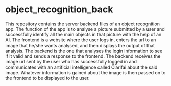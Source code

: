 # object_recognition_back

This repository contains the server backend files of an object recognition app. The function of the app is to analyse a picture submitted by a user and successfully identify all the main objects in that picture with the help of an AI. 
The frontend is a website where the user logs in, enters the url to an image that he/she wants analysed, and then displays the output of that analysis. 
The backend is the one that analyses the login information to see if it valid and sends a response to the frontend.
The backend receives the image url sent by the user who has successfully logged in and communicates with an artificial intelligence called Clarifai about the said image. Whatever information is gained about the image is then passed on to the frontend to be displayed to the user.
